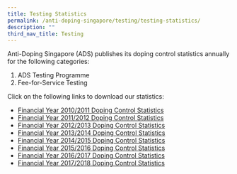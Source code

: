 ```yaml
---
title: Testing Statistics
permalink: /anti-doping-singapore/testing/testing-statistics/
description: ""
third_nav_title: Testing
---
```

Anti-Doping Singapore (ADS) publishes its doping control statistics annually for the following categories:  
  
1. ADS Testing Programme  
2. Fee-for-Service Testing  
  
Click on the following links to download our statistics:
* [Financial Year 2010/2011 Doping Control Statistics](/files/What%20We%20%20Do/Anti%20Doping%20Singapore/Testing%20Statistics/FY2010_ADS_Testing_Statistics.pdf)
* [Financial Year 2011/2012 Doping Control Statistics](/files/What%20We%20%20Do/Anti%20Doping%20Singapore/Testing%20Statistics/FY2011_ADS_Testing_Statistics.pdf)
* [Financial Year 2012/2013 Doping Control Statistics](/files/What%20We%20%20Do/Anti%20Doping%20Singapore/Testing%20Statistics/FY2012_ADS_Testing_Statistics.pdf)
* [Financial Year 2013/2014 Doping Control Statistics](/files/What%20We%20%20Do/Anti%20Doping%20Singapore/Testing%20Statistics/FY2013_ADS_Testing_Statistics.pdf)
* [Financial Year 2014/2015 Doping Control Statistics](/files/What%20We%20%20Do/Anti%20Doping%20Singapore/Testing%20Statistics/FY2014_ADS_Testing_Statistics.pdf)
* [Financial Year 2015/2016 Doping Control Statistics](/files/What%20We%20%20Do/Anti%20Doping%20Singapore/Testing%20Statistics/FY2015_ADS_Testing_Statistics.pdf)
* [Financial Year 2016/2017 Doping Control Statistics](/files/What%20We%20%20Do/Anti%20Doping%20Singapore/Testing%20Statistics/FY2016_ADS_Testing_Statistics.pdf)
* [Financial Year 2017/2018 Doping Control Statistics](/files/What%20We%20%20Do/Anti%20Doping%20Singapore/Testing%20Statistics/FY2017_ADS_Testing_Statistics.pdf)